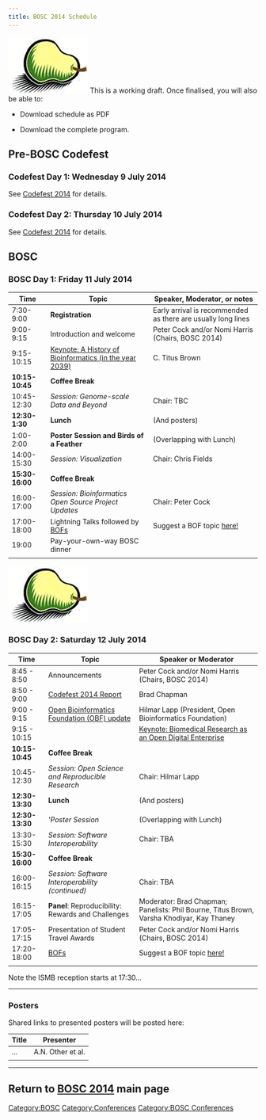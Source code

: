 ```yaml
---
title: BOSC 2014 Schedule
---
```


![BOSC logo|link=BOSC\_2014](Pear.png "fig:BOSC logo|link=BOSC_2014")
This is a working draft. Once finalised, you will also be able to:

- Download schedule as PDF

- Download the complete program.

Pre-BOSC Codefest
-----------------

### Codefest Day 1: Wednesday 9 July 2014

See [ Codefest 2014](Codefest_2014 "wikilink") for details.

### Codefest Day 2: Thursday 10 July 2014

See [ Codefest 2014](Codefest_2014 "wikilink") for details.

BOSC
----

### BOSC Day 1: Friday 11 July 2014

| Time            | Topic                                                                                            | Speaker, Moderator, or notes                                 |
|-----------------|--------------------------------------------------------------------------------------------------|--------------------------------------------------------------|
| 7:30-9:00       | **Registration**                                                                                 | Early arrival is recommended as there are usually long lines |
| 9:00-9:15       | Introduction and welcome                                                                         | Peter Cock and/or Nomi Harris (Chairs, BOSC 2014)            |
| 9:15-10:15      | [Keynote: A History of Bioinformatics (in the year 2039)](BOSC_2014_Keynote_Speakers "wikilink") | C. Titus Brown                                               |
| **10:15-10:45** | **Coffee Break**                                                                                 |                                                              |
| 10:45-12:30     | *Session: Genome-scale Data and Beyond*                                                          | Chair: TBC                                                   |
| **12:30-1:30**  | **Lunch**                                                                                        | (And posters)                                                |
| 1:00-2:00       | **Poster Session and Birds of a Feather**                                                        | (Overlapping with Lunch)                                     |
| 14:00-15:30     | *Session: Visualization*                                                                         | Chair: Chris Fields                                          |
| **15:30-16:00** | **Coffee Break**                                                                                 |                                                              |
| 16:00-17:00     | *Session: Bioinformatics Open Source Project Updates*                                            | Chair: Peter Cock                                            |
| 17:00-18:00     | Lightning Talks followed by [BOFs](BOSC_2014/BOFs "wikilink")                                    | Suggest a BOF topic [here!](BOSC_2014/BOFs "wikilink")       |
| 19:00           | Pay-your-own-way BOSC dinner                                                                     |                                                              |
||

  
![BOSC logo|link=BOSC\_2014](Pear.png "fig:BOSC logo|link=BOSC_2014")

### BOSC Day 2: Saturday 12 July 2014

| Time            | Topic                                                                                                 | Speaker or Moderator                                                                      |
|-----------------|-------------------------------------------------------------------------------------------------------|-------------------------------------------------------------------------------------------|
| 8:45 - 8:50     | Announcements                                                                                         | Peter Cock and/or Nomi Harris (Chairs, BOSC 2014)                                         |
| 8:50 - 9:00     | [ Codefest 2014 Report](Codefest_2014 "wikilink")                                                     | Brad Chapman                                                                              |
| 9:00 - 9:15     | [Open Bioinformatics Foundation (OBF) update](http://www.open-bio.org/wiki/Main_Page)                 | Hilmar Lapp (President, Open Bioinformatics Foundation)                                   |
| 9:15 - 10:15    | | [Keynote: Biomedical Research as an Open Digital Enterprise](BOSC_2014_Keynote_Speakers "wikilink") | Philip Bourne                                                                             |
| **10:15-10:45** | **Coffee Break**                                                                                      |                                                                                           |
| 10:45-12:30     | *Session: Open Science and Reproducible Research*                                                     | Chair: Hilmar Lapp                                                                        |
| **12:30-13:30** | **Lunch**                                                                                             | (And posters)                                                                             |
| **12:30-13:30** | *'Poster Session*                                                                                     | (Overlapping with Lunch)                                                                  |
| 13:30-15:30     | *Session: Software Interoperability*                                                                  | Chair: TBA                                                                                |
| **15:30-16:00** | **Coffee Break**                                                                                      |                                                                                           |
| 16:00-16:15     | *Session: Software Interoperability (continued)*                                                      | Chair: TBA                                                                                |
| 16:15-17:05     | **Panel**: Reproducibility: Rewards and Challenges                                                    | Moderator: Brad Chapman; Panelists: Phil Bourne, Titus Brown, Varsha Khodiyar, Kay Thaney |
| 17:05-17:15     | Presentation of Student Travel Awards                                                                 | Peter Cock and/or Nomi Harris (Chairs, BOSC 2014)                                         |
| 17:20-18:00     | [BOFs](BOSC_2014/BOFs "wikilink")                                                                     | Suggest a BOF topic [here!](BOSC_2014/BOFs "wikilink")                                    |
||

Note the ISMB reception starts at 17:30...

------------------------------------------------------------------------

### Posters

Shared links to presented posters will be posted here:

| Title | Presenter         |
|-------|-------------------|
| ...   | A.N. Other et al. |
||

------------------------------------------------------------------------

Return to **[ BOSC 2014](BOSC_2014 "wikilink")** main page
----------------------------------------------------------

<Category:BOSC> <Category:Conferences> [Category:BOSC
Conferences](Category:BOSC_Conferences "wikilink")
